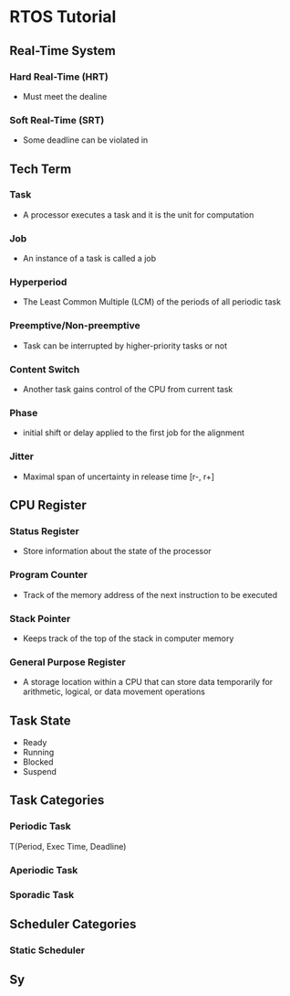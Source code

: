 # RTOS Tutorial

## Real-Time System
### Hard Real-Time (HRT)
  * Must meet the dealine
### Soft Real-Time (SRT)
  * Some deadline can be violated in

## Tech Term
### Task
  * A processor executes a task and it is the unit for computation
### Job
  * An instance of a task is called a job   
### Hyperperiod
  * The Least Common Multiple (LCM) of the periods of all periodic task 
### Preemptive/Non-preemptive
  * Task can be interrupted by higher-priority tasks or not 
### Content Switch
  * Another task gains control of the CPU from current task
### Phase 
  * initial shift or delay applied to the first job for the alignment
### Jitter
  * Maximal span of uncertainty in release time [r-, r+]

## CPU Register
### Status Register
* Store information about the state of the processor
### Program Counter
* Track of the memory address of the next instruction to be executed
### Stack Pointer
* Keeps track of the top of the stack in computer memory
### General Purpose Register
* A storage location within a CPU that can store data temporarily for arithmetic, logical, or data movement operations

## Task State
* Ready
* Running
* Blocked
* Suspend
 
## Task Categories
### Periodic Task
T(Period, Exec Time, Deadline)
### Aperiodic Task
### Sporadic Task

## Scheduler Categories
### Static Scheduler

## Sy
